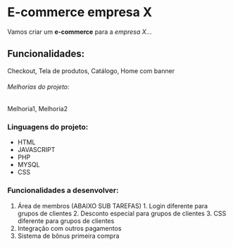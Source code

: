 # E-commerce empresa X

Vamos criar um **e-commerce** para a *empresa X*...

## Funcionalidades:

Checkout, Tela de produtos, Catálogo, Home com banner

###### Melhorias do projeto:

Melhoria1, Melhoria2

### Linguagens do projeto:

* HTML
* JAVASCRIPT
* PHP
* MYSQL
* CSS

### Funcionalidades a desenvolver:

1. Área de membros (ABAIXO SUB TAREFAS)
        1. Login diferente para grupos de clientes
        2. Desconto especial para grupos de clientes
        3. CSS diferente para grupos de clientes
2. Integração com outros pagamentos
3. Sistema de bônus primeira compra
